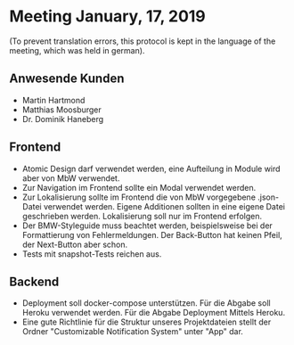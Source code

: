 # Meeting January, 17, 2019
(To prevent translation errors, this protocol is kept in the language
of the meeting, which was held in german).

## Anwesende Kunden

* Martin Hartmond
* Matthias Moosburger
* Dr. Dominik Haneberg

## Frontend
* Atomic Design darf verwendet werden, eine Aufteilung in Module wird aber von MbW verwendet.
* Zur Navigation im Frontend sollte ein Modal verwendet werden.
* Zur Lokalisierung sollte im Frontend die von MbW vorgegebene .json-Datei verwendet werden. Eigene Additionen sollten in eine eigene Datei geschrieben werden. Lokalisierung soll nur im Frontend erfolgen.
* Der BMW-Styleguide muss beachtet werden, beispielsweise bei der Formattierung von Fehlermeldungen. Der Back-Button hat keinen Pfeil, der Next-Button aber schon.
* Tests mit snapshot-Tests reichen aus.

## Backend
* Deployment soll docker-compose unterstützen. Für die Abgabe soll Heroku verwendet werden. 
Für die Abgabe Deployment Mittels Heroku.
* Eine gute Richtlinie für die Struktur unseres Projektdateien stellt der Ordner "Customizable Notification System" unter "App" dar.
